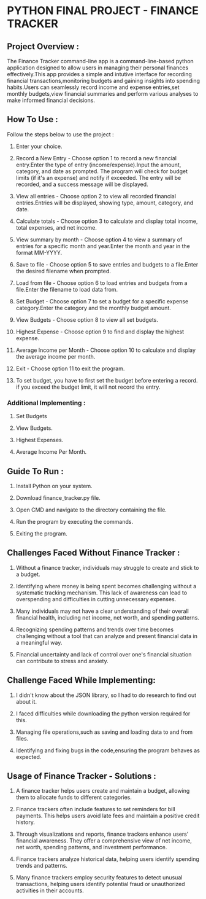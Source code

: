 # PYTHON FINAL PROJECT - FINANCE TRACKER

## Project Overview :

The Finance Tracker command-line app is a command-line-based python application designed to allow users in managing their personal finances effectively.This app provides a simple and intutive interface for recording financial transactions,monitoring budgets and gaining insights into spending habits.Users can seamlessly record income and expense entries,set monthly budgets,view financial summaries and perform various analyses to make informed financial decisions.






## How To Use :

Follow the steps below to use the project :

1. Enter your choice.

2. Record a New Entry - Choose option 1 to record a new financial entry.Enter the type of entry (income/expense).Input the amount, category, and date as prompted. The program will check for budget limits (if it's an expense) and notify if exceeded. The entry will be recorded, and a success message will be displayed.

3. View all entries - Choose option 2 to view all recorded financial entries.Entries will be displayed, showing type, amount, category, and date.

4. Calculate totals - Choose option 3 to calculate and display total income, total expenses, and net income.

5. View summary by month - Choose option 4 to view a summary of entries for a specific month and year.Enter the month and year in the format MM-YYYY.

6. Save to file - Choose option 5 to save entries and budgets to a file.Enter the desired filename when prompted.

7. Load from file - Choose option 6 to load entries and budgets from a file.Enter the filename to load data from.

8. Set Budget - Choose option 7 to set a budget for a specific expense category.Enter the category and the monthly budget amount.

9. View Budgets - Choose option 8 to view all set budgets.

10. Highest Expense - Choose option 9 to find and display the highest expense.

11. Average Income per Month - Choose option 10 to calculate and display the average income per month.

12. Exit - Choose option 11 to exit the program.

13. To set budget, you have to first set the budget before entering a record. if you exceed the budget limit, it will not record the entry.


### Additional Implementing : 

1. Set Budgets

2. View Budgets.

3. Highest Expenses.

4. Average Income Per Month.




## Guide To Run :

1. Install Python on your system.

2. Download finance_tracker.py file.

3. Open CMD and navigate to the directory containing the file.

4. Run the program by executing the commands.

5. Exiting the program.


## Challenges Faced Without Finance Tracker :

1. Without a finance tracker, individuals may struggle to create and stick to a budget. 

2. Identifying where money is being spent becomes challenging without a systematic tracking mechanism. This lack of awareness can lead to overspending and difficulties in cutting unnecessary expenses.

3. Many individuals may not have a clear understanding of their overall financial health, including net income, net worth, and spending patterns.

4. Recognizing spending patterns and trends over time becomes challenging without a tool that can analyze and present financial data in a meaningful way.

5. Financial uncertainty and lack of control over one's financial situation can contribute to stress and anxiety. 


## Challenge Faced While Implementing:

1. I didn't know about the JSON library, so I had to do research to find out about it.

2. I faced difficulties while downloading the python version required for this.

3. Managing file operations,such as saving and loading data to and from files.

4. Identifying and fixing bugs in the code,ensuring the program behaves as expected.



## Usage of Finance Tracker - Solutions :

1. A finance tracker helps users create and maintain a budget, allowing them to allocate funds to different categories.

2. Finance trackers often include features to set reminders for bill payments. This helps users avoid late fees and maintain a positive credit history.

3. Through visualizations and reports, finance trackers enhance users' financial awareness. They offer a comprehensive view of net income, net worth, spending patterns, and investment performance.

4. Finance trackers analyze historical data, helping users identify spending trends and patterns.

5. Many finance trackers employ security features to detect unusual transactions, helping users identify potential fraud or unauthorized activities in their accounts.





   